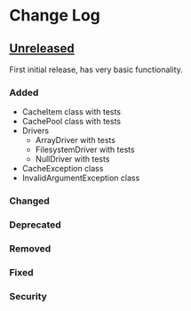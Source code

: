 Change Log
==========

## [Unreleased][unreleased]

First initial release, has very basic functionality.

### Added
- CacheItem class with tests
- CachePool class with tests
- Drivers
  - ArrayDriver with tests
  - FilesystemDriver with tests
  - NullDriver with tests
- CacheException class
- InvalidArgumentException class

### Changed

### Deprecated

### Removed

### Fixed

### Security



[unreleased]: https://github.com/JoshuaEstes/Kash/compare/65ed1b5b9aa670ce25e2f0614f30ad88e75fc611...HEAD
[0.1.0]: https://github.com/JoshuaEstes/Kash/compare/65ed1b5b9aa670ce25e2f0614f30ad88e75fc611...0.1.0
